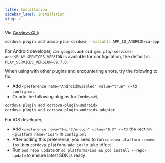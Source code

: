 ```yaml
---
title: Installation
sidebar_label: Installation
slug: /
---
```


Via [Cordova CLI](https://www.npmjs.com/package/cordova):

```sh
cordova plugin add admob-plus-cordova --variable APP_ID_ANDROID=ca-app-pub-xxx~xxx --variable APP_ID_IOS=ca-app-pub-xxx~xxx
```

For Android developer, `com.google.android.gms:play-services-ads:$PLAY_SERVICES_VERSION` is available for configuration, the default is `--PLAY_SERVICES_VERSION=19.7.0`.

When using with other plugins and encountering errors, try the following to fix.

* Add `<preference name="AndroidXEnabled" value="true" />` to `config.xml`.
* Or add the following plugins for `Cordova<9`,
```sh
cordova plugin add cordova-plugin-androidx
cordova plugin add cordova-plugin-androidx-adapter
```

For iOS developer,
* Add `<preference name="SwiftVersion" value="5.3" />` to the section `<platform name="ios">` in `config.xml`
* After adding this preference, you need to run `cordova platform remove ios` then `cordova platform add ios` to take effect
* Run `pod repo update` or `cd platforms/ios && pod install --repo-update` to ensure latest SDK is ready
